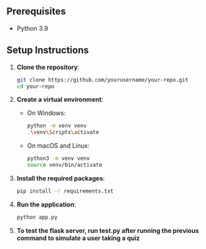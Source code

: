 

## Prerequisites
- Python 3.9

## Setup Instructions

1. **Clone the repository**:
    ```sh
    git clone https://github.com/yourusername/your-repo.git
    cd your-repo
    ```

2. **Create a virtual environment**:
    - On Windows:
        ```sh
        python -m venv venv
        .\venv\Scripts\activate
        ```
    - On macOS and Linux:
        ```sh
        python3 -m venv venv
        source venv/bin/activate
        ```

3. **Install the required packages**:
    ```sh
    pip install -r requirements.txt
    ```

4. **Run the application**:
    ```sh
    python app.py
    ```

5. **To test the flask server, run test.py after running the previous command to simulate a user taking a quiz**
